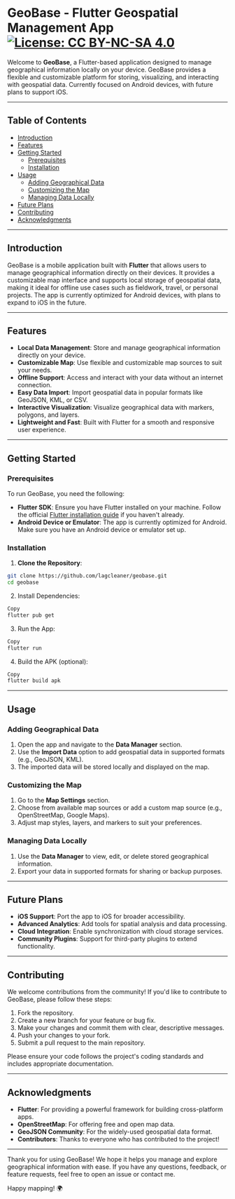 # GeoBase - Flutter Geospatial Management App [![License: CC BY-NC-SA 4.0](https://img.shields.io/badge/License-CC_BY--NC--SA_4.0-lightgrey.svg)](https://creativecommons.org/licenses/by-nc-sa/4.0/)


Welcome to **GeoBase**, a Flutter-based application designed to manage geographical information locally on your device. GeoBase provides a flexible and customizable platform for storing, visualizing, and interacting with geospatial data. Currently focused on Android devices, with future plans to support iOS.

---

## Table of Contents

- [Introduction](#introduction)
- [Features](#features)
- [Getting Started](#getting-started)
  - [Prerequisites](#prerequisites)
  - [Installation](#installation)
- [Usage](#usage)
  - [Adding Geographical Data](#adding-geographical-data)
  - [Customizing the Map](#customizing-the-map)
  - [Managing Data Locally](#managing-data-locally)
- [Future Plans](#future-plans)
- [Contributing](#contributing)
- [Acknowledgments](#acknowledgments)

---

## Introduction

GeoBase is a mobile application built with **Flutter** that allows users to manage geographical information directly on their devices. It provides a customizable map interface and supports local storage of geospatial data, making it ideal for offline use cases such as fieldwork, travel, or personal projects. The app is currently optimized for Android devices, with plans to expand to iOS in the future.

---

## Features

- **Local Data Management**: Store and manage geographical information directly on your device.
- **Customizable Map**: Use flexible and customizable map sources to suit your needs.
- **Offline Support**: Access and interact with your data without an internet connection.
- **Easy Data Import**: Import geospatial data in popular formats like GeoJSON, KML, or CSV.
- **Interactive Visualization**: Visualize geographical data with markers, polygons, and layers.
- **Lightweight and Fast**: Built with Flutter for a smooth and responsive user experience.

---

## Getting Started

### Prerequisites

To run GeoBase, you need the following:

- **Flutter SDK**: Ensure you have Flutter installed on your machine. Follow the official [Flutter installation guide](https://flutter.dev/docs/get-started/install) if you haven't already.
- **Android Device or Emulator**: The app is currently optimized for Android. Make sure you have an Android device or emulator set up.

### Installation

1. **Clone the Repository**:
  ```bash
  git clone https://github.com/lagcleaner/geobase.git
  cd geobase
  ```
2. Install Dependencies:
  ```bash
  Copy
  flutter pub get
  ```
3. Run the App:
  ```bash
  Copy
  flutter run
  ```
4. Build the APK (optional):
  ```bash
  Copy
  flutter build apk
  ```

---
## Usage

### Adding Geographical Data

1. Open the app and navigate to the **Data Manager** section.
2. Use the **Import Data** option to add geospatial data in supported formats (e.g., GeoJSON, KML).
3. The imported data will be stored locally and displayed on the map.

### Customizing the Map

1. Go to the **Map Settings** section.
2. Choose from available map sources or add a custom map source (e.g., OpenStreetMap, Google Maps).
3. Adjust map styles, layers, and markers to suit your preferences.

### Managing Data Locally

1. Use the **Data Manager** to view, edit, or delete stored geographical information.
2. Export your data in supported formats for sharing or backup purposes.

---

## Future Plans

- **iOS Support**: Port the app to iOS for broader accessibility.
- **Advanced Analytics**: Add tools for spatial analysis and data processing.
- **Cloud Integration**: Enable synchronization with cloud storage services.
- **Community Plugins**: Support for third-party plugins to extend functionality.

---

## Contributing

We welcome contributions from the community! If you'd like to contribute to GeoBase, please follow these steps:

1. Fork the repository.
2. Create a new branch for your feature or bug fix.
3. Make your changes and commit them with clear, descriptive messages.
4. Push your changes to your fork.
5. Submit a pull request to the main repository.

Please ensure your code follows the project's coding standards and includes appropriate documentation.

---

## Acknowledgments

- **Flutter**: For providing a powerful framework for building cross-platform apps.
- **OpenStreetMap**: For offering free and open map data.
- **GeoJSON Community**: For the widely-used geospatial data format.
- **Contributors**: Thanks to everyone who has contributed to the project!

---

Thank you for using GeoBase! We hope it helps you manage and explore geographical information with ease. If you have any questions, feedback, or feature requests, feel free to open an issue or contact me.

Happy mapping! 🌍
